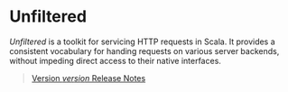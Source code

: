 Unfiltered
==========

*Unfiltered* is a toolkit for servicing HTTP requests in Scala. It
 provides a consistent vocabulary for handing requests on various
 server backends, without impeding direct access to their native
 interfaces.

> [Version $version$ Release Notes]($notes$)
